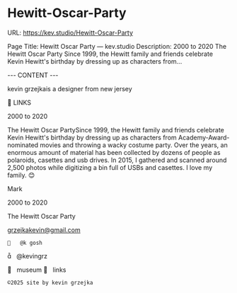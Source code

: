 # Hewitt-Oscar-Party

URL: https://kev.studio/Hewitt-Oscar-Party

Page Title: Hewitt Oscar Party — kev.studio
Description: 2000 to 2020 The Hewitt Oscar Party Since 1999, the Hewitt family and friends celebrate Kevin Hewitt's birthday by dressing up as characters from...

--- CONTENT ---

kevin grzejkais a designer from new jersey


	



 



	
	
︎ LINKS

2000 to 2020
	
The Hewitt Oscar PartySince 1999, the Hewitt family and friends celebrate Kevin Hewitt's birthday by dressing up as characters from Academy-Award-nominated movies and throwing a wacky costume party. Over the years, an enormous amount of material has been collected by dozens of people as polaroids, casettes and usb drives.
In 2015, I gathered and scanned around 2,500 photos while digitizing a bin full of USBs and casettes. I love my family. 😊



	





	









	



	
	

				

				
 
 
  Mark

2000 to 2020

The Hewitt Oscar Party

grzejkakevin@gmail.com


	
	︎   @k gosh
︎   @kevingrz

	
︎   museum
︎   links












	
	©2025 site by kevin grzejka

